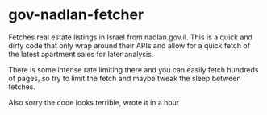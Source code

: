 # gov-nadlan-fetcher

Fetches real estate listings in Israel from nadlan.gov.il.
This is a quick and dirty code that only wrap around their APIs and allow for a quick fetch of the latest apartment
sales for later analysis.

There is some intense rate limiting there and you can easily fetch hundreds of pages, so try to limit the
fetch and maybe tweak the sleep between fetches.

Also sorry the code looks terrible, wrote it in a hour
